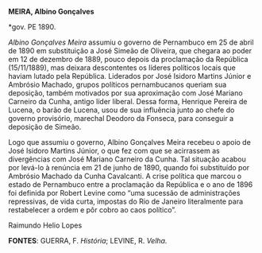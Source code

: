 **MEIRA, Albino Gonçalves**

\*gov. PE 1890.

*Albino Gonçalves Meira* assumiu o governo de Pernambuco em 25 de abril
de 1890 em substituição a José Simeão de Oliveira, que chegara ao poder
em 12 de dezembro de 1889, pouco depois da proclamação da República
(15/11/1889), mas deixara descontentes os líderes políticos locais que
haviam lutado pela República. Liderados por José Isidoro Martins Júnior
e Ambrósio Machado, grupos políticos pernambucanos queriam sua
deposição, também motivados por sua aproximação com José Mariano
Carneiro da Cunha, antigo líder liberal. Dessa forma, Henrique Pereira
de Lucena, o barão de Lucena, usou de sua influência junto ao chefe do
governo provisório, marechal Deodoro da Fonseca, para conseguir a
deposição de Simeão.

Logo que assumiu o governo, Albino Gonçalves Meira recebeu o apoio de
José Isidoro Martins Júnior, o que fez com que se acirrassem as
divergências com José Mariano Carneiro da Cunha. Tal situação acabou por
levá-lo à renúncia em 21 de junho de 1890, quando foi substituído por
Ambrósio Machado da Cunha Cavalcanti. A crise política que marcou o
estado de Pernambuco entre a proclamação da República e o ano de 1896
foi definida por Robert Levine como “uma sucessão de administrações
repressivas, de vida curta, impostas do Rio de Janeiro literalmente para
restabelecer a ordem e pôr cobro ao caos político”.

Raimundo Helio Lopes

**FONTES**: GUERRA, F. *História*; LEVINE, R. *Velha.*

